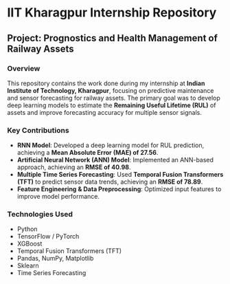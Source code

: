 # IIT Kharagpur Internship Repository

## Project: Prognostics and Health Management of Railway Assets

### Overview
This repository contains the work done during my internship at **Indian Institute of Technology, Kharagpur**, focusing on predictive maintenance and sensor forecasting for railway assets. The primary goal was to develop deep learning models to estimate the **Remaining Useful Lifetime (RUL)** of assets and improve forecasting accuracy for multiple sensor signals.

### Key Contributions
- **RNN Model**: Developed a deep learning model for RUL prediction, achieving a **Mean Absolute Error (MAE) of 27.56**.
- **Artificial Neural Network (ANN) Model**: Implemented an ANN-based approach, achieving an **RMSE of 40.98**.
- **Multiple Time Series Forecasting**: Used **Temporal Fusion Transformers (TFT)** to predict sensor data trends, achieving an **RMSE of 78.89**.
- **Feature Engineering & Data Preprocessing**: Optimized input features to improve model performance.

### Technologies Used
- Python
- TensorFlow / PyTorch
- XGBoost
- Temporal Fusion Transformers (TFT)
- Pandas, NumPy, Matplotlib
- Sklearn
- Time Series Forecasting 
